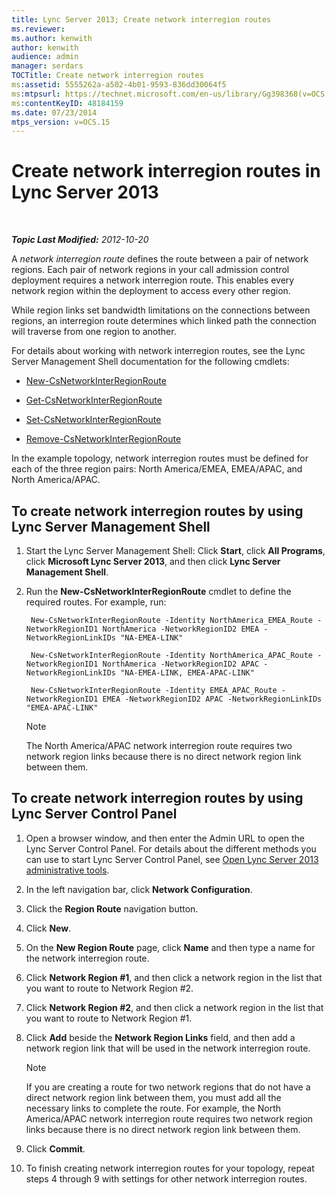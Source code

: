 ```yaml
---
title: Lync Server 2013; Create network interregion routes
ms.reviewer: 
ms.author: kenwith
author: kenwith
audience: admin
manager: serdars
TOCTitle: Create network interregion routes
ms:assetid: 5555262a-a502-4b01-9593-836dd30064f5
ms:mtpsurl: https://technet.microsoft.com/en-us/library/Gg398368(v=OCS.15)
ms:contentKeyID: 48184159
ms.date: 07/23/2014
mtps_version: v=OCS.15
---
```


<div data-xmlns="http://www.w3.org/1999/xhtml">

<div class="topic" data-xmlns="http://www.w3.org/1999/xhtml" data-msxsl="urn:schemas-microsoft-com:xslt" data-cs="http://msdn.microsoft.com/en-us/">

<div data-asp="http://msdn2.microsoft.com/asp">

# Create network interregion routes in Lync Server 2013

</div>

<div id="mainSection">

<div id="mainBody">

<span> </span>

_**Topic Last Modified:** 2012-10-20_

A *network interregion route* defines the route between a pair of network regions. Each pair of network regions in your call admission control deployment requires a network interregion route. This enables every network region within the deployment to access every other region.

While region links set bandwidth limitations on the connections between regions, an interregion route determines which linked path the connection will traverse from one region to another.

For details about working with network interregion routes, see the Lync Server Management Shell documentation for the following cmdlets:

  - [New-CsNetworkInterRegionRoute](https://docs.microsoft.com/powershell/module/skype/New-CsNetworkInterRegionRoute)

  - [Get-CsNetworkInterRegionRoute](https://docs.microsoft.com/powershell/module/skype/Get-CsNetworkInterRegionRoute)

  - [Set-CsNetworkInterRegionRoute](https://docs.microsoft.com/powershell/module/skype/Set-CsNetworkInterRegionRoute)

  - [Remove-CsNetworkInterRegionRoute](https://docs.microsoft.com/powershell/module/skype/Remove-CsNetworkInterRegionRoute)

In the example topology, network interregion routes must be defined for each of the three region pairs: North America/EMEA, EMEA/APAC, and North America/APAC.

<div>

## To create network interregion routes by using Lync Server Management Shell

1.  Start the Lync Server Management Shell: Click **Start**, click **All Programs**, click **Microsoft Lync Server 2013**, and then click **Lync Server Management Shell**.

2.  Run the **New-CsNetworkInterRegionRoute** cmdlet to define the required routes. For example, run:
    
       ```
        New-CsNetworkInterRegionRoute -Identity NorthAmerica_EMEA_Route -NetworkRegionID1 NorthAmerica -NetworkRegionID2 EMEA -NetworkRegionLinkIDs "NA-EMEA-LINK"
       ```
    
       ```
        New-CsNetworkInterRegionRoute -Identity NorthAmerica_APAC_Route -NetworkRegionID1 NorthAmerica -NetworkRegionID2 APAC -NetworkRegionLinkIDs "NA-EMEA-LINK, EMEA-APAC-LINK"
       ```
    
       ```
        New-CsNetworkInterRegionRoute -Identity EMEA_APAC_Route -NetworkRegionID1 EMEA -NetworkRegionID2 APAC -NetworkRegionLinkIDs "EMEA-APAC-LINK"
       ```
    
    <div class=" ">
    

    > [!NOTE]  
    > The North America/APAC network interregion route requires two network region links because there is no direct network region link between them.

    
    </div>

</div>

<div>

## To create network interregion routes by using Lync Server Control Panel

1.  Open a browser window, and then enter the Admin URL to open the Lync Server Control Panel. For details about the different methods you can use to start Lync Server Control Panel, see [Open Lync Server 2013 administrative tools](lync-server-2013-open-lync-server-administrative-tools.md).

2.  In the left navigation bar, click **Network Configuration**.

3.  Click the **Region Route** navigation button.

4.  Click **New**.

5.  On the **New Region Route** page, click **Name** and then type a name for the network interregion route.

6.  Click **Network Region \#1**, and then click a network region in the list that you want to route to Network Region \#2.

7.  Click **Network Region \#2**, and then click a network region in the list that you want to route to Network Region \#1.

8.  Click **Add** beside the **Network Region Links** field, and then add a network region link that will be used in the network interregion route.
    
    <div class=" ">
    

    > [!NOTE]  
    > If you are creating a route for two network regions that do not have a direct network region link between them, you must add all the necessary links to complete the route. For example, the North America/APAC network interregion route requires two network region links because there is no direct network region link between them.

    
    </div>

9.  Click **Commit**.

10. To finish creating network interregion routes for your topology, repeat steps 4 through 9 with settings for other network interregion routes.

</div>

</div>

<span> </span>

</div>

</div>

</div>

